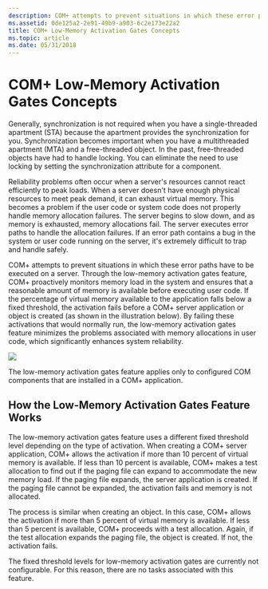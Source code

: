 ```yaml
---
description: COM+ attempts to prevent situations in which these error paths have to be executed on a server.
ms.assetid: 0de125a2-2e91-49b9-a903-6c2e173e22a2
title: COM+ Low-Memory Activation Gates Concepts
ms.topic: article
ms.date: 05/31/2018
---
```


# COM+ Low-Memory Activation Gates Concepts

Generally, synchronization is not required when you have a single-threaded apartment (STA) because the apartment provides the synchronization for you. Synchronization becomes important when you have a multithreaded apartment (MTA) and a free-threaded object. In the past, free-threaded objects have had to handle locking. You can eliminate the need to use locking by setting the synchronization attribute for a component.

Reliability problems often occur when a server's resources cannot react efficiently to peak loads. When a server doesn't have enough physical resources to meet peak demand, it can exhaust virtual memory. This becomes a problem if the user code or system code does not properly handle memory allocation failures. The server begins to slow down, and as memory is exhausted, memory allocations fail. The server executes error paths to handle the allocation failures. If an error path contains a bug in the system or user code running on the server, it's extremely difficult to trap and handle safely.

COM+ attempts to prevent situations in which these error paths have to be executed on a server. Through the low-memory activation gates feature, COM+ proactively monitors memory load in the system and ensures that a reasonable amount of memory is available before executing user code. If the percentage of virtual memory available to the application falls below a fixed threshold, the activation fails before a COM+ server application or object is created (as shown in the illustration below). By failing these activations that would normally run, the low-memory activation gates feature minimizes the problems associated with memory allocations in user code, which significantly enhances system reliability.

![](images/ada5ef02-f2b1-46bb-b0fc-fe7d65f31b43.png)

The low-memory activation gates feature applies only to configured COM components that are installed in a COM+ application.

## How the Low-Memory Activation Gates Feature Works

The low-memory activation gates feature uses a different fixed threshold level depending on the type of activation. When creating a COM+ server application, COM+ allows the activation if more than 10 percent of virtual memory is available. If less than 10 percent is available, COM+ makes a test allocation to find out if the paging file can expand to accommodate the new memory load. If the paging file expands, the server application is created. If the paging file cannot be expanded, the activation fails and memory is not allocated.

The process is similar when creating an object. In this case, COM+ allows the activation if more than 5 percent of virtual memory is available. If less than 5 percent is available, COM+ proceeds with a test allocation. Again, if the test allocation expands the paging file, the object is created. If not, the activation fails.

The fixed threshold levels for low-memory activation gates are currently not configurable. For this reason, there are no tasks associated with this feature.

 

 



